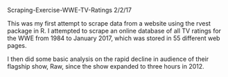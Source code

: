 Scraping-Exercise-WWE-TV-Ratings
2/2/17

This was my first attempt to scrape data from a website using the rvest package in R. I attempted to scrape an online database of all TV ratings for the WWE from 1984 to January 2017, which was stored in 55 different web pages.

I then did some basic analysis on the rapid decline in audience of their flagship show, Raw, since the show expanded to three hours in 2012.
